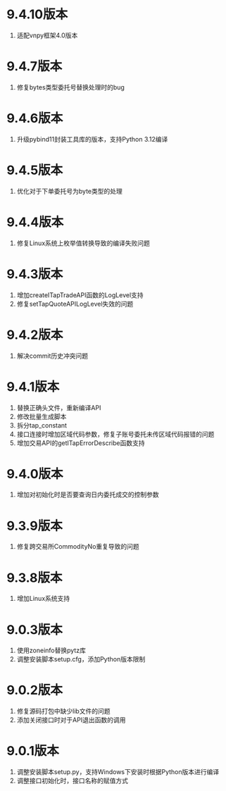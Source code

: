 # 9.4.10版本

1. 适配vnpy框架4.0版本

# 9.4.7版本

1. 修复bytes类型委托号替换处理时的bug

# 9.4.6版本

1. 升级pybind11封装工具库的版本，支持Python 3.12编译

# 9.4.5版本

1. 优化对于下单委托号为byte类型的处理

# 9.4.4版本

1. 修复Linux系统上枚举值转换导致的编译失败问题

# 9.4.3版本

1. 增加createITapTradeAPI函数的LogLevel支持
2. 修复setTapQuoteAPILogLevel失效的问题

# 9.4.2版本

1. 解决commit历史冲突问题

# 9.4.1版本

1. 替换正确头文件，重新编译API
2. 修改批量生成脚本
3. 拆分tap_constant
4. 接口连接时增加区域代码参数，修复子账号委托未传区域代码报错的问题
5. 增加交易API的getITapErrorDescribe函数支持

# 9.4.0版本

1. 增加对初始化时是否要查询日内委托成交的控制参数

# 9.3.9版本

1. 修复跨交易所CommodityNo重复导致的问题

# 9.3.8版本
1. 增加Linux系统支持

# 9.0.3版本

1. 使用zoneinfo替换pytz库
2. 调整安装脚本setup.cfg，添加Python版本限制

# 9.0.2版本

1. 修复源码打包中缺少lib文件的问题
2. 添加关闭接口时对于API退出函数的调用

# 9.0.1版本

1. 调整安装脚本setup.py，支持Windows下安装时根据Python版本进行编译
2. 调整接口初始化时，接口名称的赋值方式
